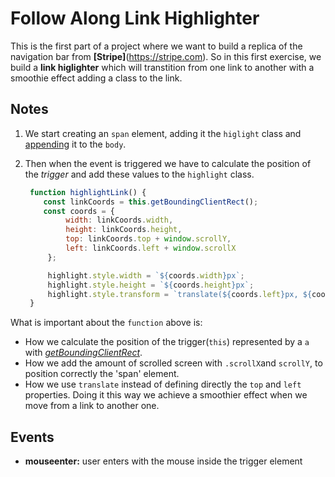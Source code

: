 # Follow Along Link Highlighter

This is the first part of a project where we want to build a replica of the navigation bar from **[Stripe]**(https://stripe.com).
So in this first exercise, we build a **link higlighter** which will transtition from one link
to another with a smoothie effect adding a class to the link.

## Notes

1. We start creating an `span` element, adding it the `higlight` class and [appending][1] it to the `body`.
2. Then when the event is triggered we have to calculate the position of the *trigger* and add these
values to the `highlight` class.

   ```javascript
	function highlightLink() {
	   const linkCoords = this.getBoundingClientRect();
	   const coords = {
			width: linkCoords.width,
			height: linkCoords.height,
			top: linkCoords.top + window.scrollY,
			left: linkCoords.left + window.scrollX
		};

		highlight.style.width = `${coords.width}px`;
		highlight.style.height = `${coords.height}px`;
		highlight.style.transform = `translate(${coords.left}px, ${coords.top}px)`;
	}
   ```
What is important about the `function` above is:
* How we calculate the position of the trigger(`this`) represented by a `a` with *[getBoundingClientRect][2]*.
* How we add the amount of scrolled screen with `.scrollX`and `scrollY`, to position correctly the 'span' element.
* How we use `translate` instead of defining directly the `top` and `left` properties. Doing it this way
we achieve a smoothier effect when we move from a link to another one.

## Events
* **mouseenter:** user enters with the mouse inside the trigger element

[1]:https://developer.mozilla.org/en/docs/Web/API/Node/appendChild
[2]:https://developer.mozilla.org/en/docs/Web/API/Element/getBoundingClientRect